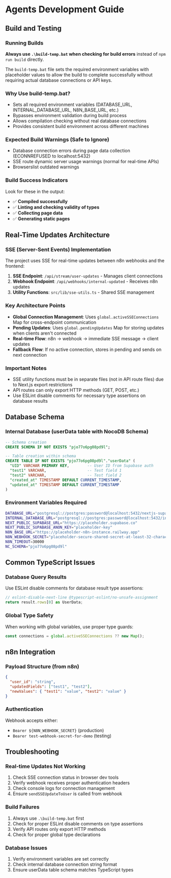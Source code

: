 # Agents Development Guide

## Build and Testing

### Running Builds
**Always use `.\build-temp.bat` when checking for build errors** instead of `npm run build` directly.

The `build-temp.bat` file sets the required environment variables with placeholder values to allow the build to complete successfully without requiring actual database connections or API keys.

### Why Use build-temp.bat?
- Sets all required environment variables (DATABASE_URL, INTERNAL_DATABASE_URL, N8N_BASE_URL, etc.)
- Bypasses environment validation during build process
- Allows compilation checking without real database connections
- Provides consistent build environment across different machines

### Expected Build Warnings (Safe to Ignore)
- Database connection errors during page data collection (ECONNREFUSED to localhost:5432)
- SSE route dynamic server usage warnings (normal for real-time APIs)
- Browserslist outdated warnings

### Build Success Indicators
Look for these in the output:
- ✅ **Compiled successfully**
- ✅ **Linting and checking validity of types**
- ✅ **Collecting page data**
- ✅ **Generating static pages**

## Real-Time Updates Architecture

### SSE (Server-Sent Events) Implementation
The project uses SSE for real-time updates between n8n webhooks and the frontend:

1. **SSE Endpoint**: `/api/stream/user-updates` - Manages client connections
2. **Webhook Endpoint**: `/api/webhooks/internal-updated` - Receives n8n updates
3. **Utility Functions**: `src/lib/sse-utils.ts` - Shared SSE management

### Key Architecture Points
- **Global Connection Management**: Uses `global.activeSSEConnections` Map for cross-endpoint communication
- **Pending Updates**: Uses `global.pendingUpdates` Map for storing updates when clients aren't connected
- **Real-time Flow**: n8n → webhook → immediate SSE message → client updates
- **Fallback Flow**: If no active connection, stores in pending and sends on next connection

### Important Notes
- SSE utility functions must be in separate files (not in API route files) due to Next.js export restrictions
- API routes can only export HTTP methods (GET, POST, etc.)
- Use ESLint disable comments for necessary type assertions on database results

## Database Schema

### Internal Database (userData table with NocoDB Schema)
```sql
-- Schema creation
CREATE SCHEMA IF NOT EXISTS "pjo77o6pg08pd9l";

-- Table creation within schema
CREATE TABLE IF NOT EXISTS "pjo77o6pg08pd9l"."userData" (
  "UID" VARCHAR PRIMARY KEY,        -- User ID from Supabase auth
  "test1" VARCHAR,                  -- Test field 1
  "test2" VARCHAR,                  -- Test field 2
  "created_at" TIMESTAMP DEFAULT CURRENT_TIMESTAMP,
  "updated_at" TIMESTAMP DEFAULT CURRENT_TIMESTAMP
)
```

### Environment Variables Required
```bash
DATABASE_URL="postgresql://postgres:password@localhost:5432/nextjs-supabase-template"
INTERNAL_DATABASE_URL="postgresql://postgres:password@localhost:5432/internal-db"
NEXT_PUBLIC_SUPABASE_URL="https://placeholder.supabase.co"
NEXT_PUBLIC_SUPABASE_ANON_KEY="placeholder-key"
N8N_BASE_URL="https://placeholder-n8n-instance.railway.app"
N8N_WEBHOOK_SECRET="placeholder-secure-shared-secret-at-least-32-characters-long"
N8N_TIMEOUT=30000
NC_SCHEMA="pjo77o6pg08pd9l"
```

## Common TypeScript Issues

### Database Query Results
Use ESLint disable comments for database result type assertions:
```typescript
// eslint-disable-next-line @typescript-eslint/no-unsafe-assignment
return result.rows[0] as UserData;
```

### Global Type Safety
When working with global variables, use proper type guards:
```typescript
const connections = global.activeSSEConnections ?? new Map();
```

## n8n Integration

### Payload Structure (from n8n)
```json
{
  "user_id": "string",
  "updatedFields": ["test1", "test2"],
  "newValues": { "test1": "value", "test2": "value" }
}
```

### Authentication
Webhook accepts either:
- `Bearer ${N8N_WEBHOOK_SECRET}` (production)
- `Bearer test-webhook-secret-for-demo` (testing)

## Troubleshooting

### Real-time Updates Not Working
1. Check SSE connection status in browser dev tools
2. Verify webhook receives proper authentication headers
3. Check console logs for connection management
4. Ensure `sendSSEUpdateToUser` is called from webhook

### Build Failures
1. Always use `.\build-temp.bat` first
2. Check for proper ESLint disable comments on type assertions
3. Verify API routes only export HTTP methods
4. Check for proper global type declarations

### Database Issues
1. Verify environment variables are set correctly
2. Check internal database connection string format
3. Ensure userData table schema matches TypeScript types 